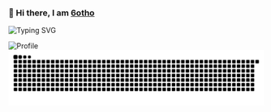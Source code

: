 ### 👋 Hi there, I am [6otho](https://github.com/6otho)

![Typing SVG](https://readme-typing-svg.demolab.com?font=Fira+Code&weight=500&pause=1000&color=0969DA&center=true&width=345&lines=Welcome+to+my+fxking+lab.)

![Profile](https://github-widgetbox.vercel.app/api/profile?username=6otho&width=1060&data=followers,repositories,stars,commits&theme=default)
![snake animation](https://github.com/6otho/6otho/blob/output/github-contribution-grid-snake.svg)
